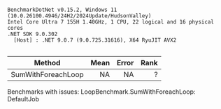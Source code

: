 ```

BenchmarkDotNet v0.15.2, Windows 11 (10.0.26100.4946/24H2/2024Update/HudsonValley)
Intel Core Ultra 7 155H 1.40GHz, 1 CPU, 22 logical and 16 physical cores
.NET SDK 9.0.302
  [Host] : .NET 9.0.7 (9.0.725.31616), X64 RyuJIT AVX2


```
| Method             | Mean | Error | Rank |
|------------------- |-----:|------:|-----:|
| SumWithForeachLoop |   NA |    NA |    ? |

Benchmarks with issues:
  LoopBenchmark.SumWithForeachLoop: DefaultJob
